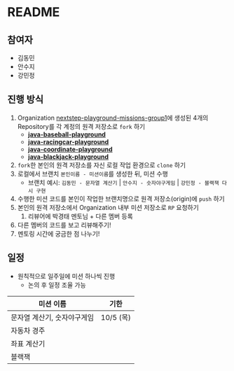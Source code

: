 # README
## 참여자

- 김동민
- 안수지
- 강민정

## 진행 방식

1. Organization [nextstep-playground-missions-group1](https://github.com/nextstep-playground-missions-group1)에 생성된 4개의 Repository를 각 계정의 원격 저장소로 `fork` 하기 
    - **[java-baseball-playground](https://github.com/nextstep-playground-missions-group1/java-baseball-playground)**
    - **[java-racingcar-playground](https://github.com/nextstep-playground-missions-group1/java-racingcar-playground)**
    - **[java-coordinate-playground](https://github.com/nextstep-playground-missions-group1/java-coordinate-playground)**
    - **[java-blackjack-playground](https://github.com/nextstep-playground-missions-group1/java-blackjack-playground)**
2. `fork`한 본인의 원격 저장소를 자신 로컬 작업 환경으로 `clone` 하기
3. 로컬에서 브랜치 `본인이름 - 미션이름`를 생성한 뒤, 미션 수행 
    - 브랜치 예시: `김동민 - 문자열 계산기`  |  `안수지 - 숫자야구게임`  |  `강민정 - 블랙잭 다시 구현`
4. 수행한 미션 코드를 본인이 작업한 브랜치명으로 원격 저장소(origin)에 `push` 하기
5. 본인의 원격 저장소에서 Organization 내부 미션 저장소로 `RP` 요청하기
    1. 리뷰어에 박경태 멘토님 + 다른 멤버 등록
6. 다른 멤버의 코드를 보고 리뷰해주기!
7. 멘토링 시간에 궁금한 점 나누기!

## 일정

- 원칙적으로 일주일에 미션 하나씩 진행
    - 논의 후 일정 조율 가능

| 미션 이름 | 기한 |
| --- | --- |
| 문자열 계산기, 숫자야구게임 | 10/5 (목) |
| 자동차 경주 |  |
| 좌표 계산기 |  |
| 블랙잭 |  |
